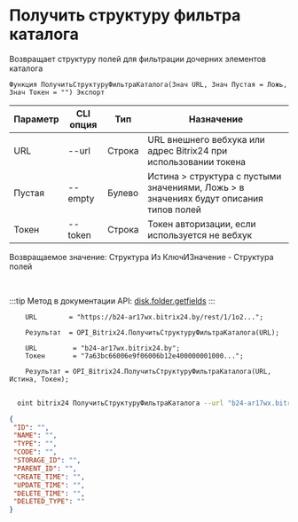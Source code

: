 ﻿---
sidebar_position: 11
---

# Получить структуру фильтра каталога
 Возвращает структуру полей для фильтрации дочерних элементов каталога



`Функция ПолучитьСтруктуруФильтраКаталога(Знач URL, Знач Пустая = Ложь, Знач Токен = "") Экспорт`

  | Параметр | CLI опция | Тип | Назначение |
  |-|-|-|-|
  | URL | --url | Строка | URL внешнего вебхука или адрес Bitrix24 при использовании токена |
  | Пустая | --empty | Булево | Истина > структура с пустыми значениями, Ложь > в значениях будут описания типов полей |
  | Токен | --token | Строка | Токен авторизации, если используется не вебхук |

  
  Возвращаемое значение:   Структура Из КлючИЗначение - Структура полей

<br/>

:::tip
Метод в документации API: [disk.folder.getfields](https://dev.1c-bitrix.ru/rest_help/disk/folder/disk_folder_getfields.php)
:::
<br/>


```bsl title="Пример кода"
    URL        = "https://b24-ar17wx.bitrix24.by/rest/1/1o2...";

    Результат  = OPI_Bitrix24.ПолучитьСтруктуруФильтраКаталога(URL);

    URL         = "b24-ar17wx.bitrix24.by";
    Токен       = "7a63bc66006e9f06006b12e400000001000...";

    Результат = OPI_Bitrix24.ПолучитьСтруктуруФильтраКаталога(URL, Истина, Токен);
```



```sh title="Пример команды CLI"
    
  oint bitrix24 ПолучитьСтруктуруФильтраКаталога --url "b24-ar17wx.bitrix24.by" --empty %empty% --token "56898d66006e9f06006b12e400000001000..."

```

```json title="Результат"
{
 "ID": "",
 "NAME": "",
 "TYPE": "",
 "CODE": "",
 "STORAGE_ID": "",
 "PARENT_ID": "",
 "CREATE_TIME": "",
 "UPDATE_TIME": "",
 "DELETE_TIME": "",
 "DELETED_TYPE": ""
}
```
